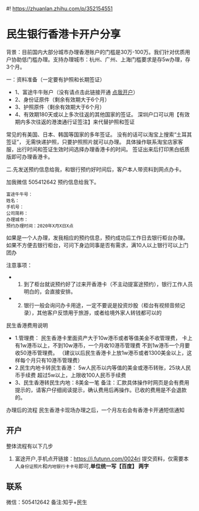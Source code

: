 #! https://zhuanlan.zhihu.com/p/352154551
# 民生银行香港卡开户分享

背景：目前国内大部分城市办理香港账户的门槛是30万-100万。我们针对优质用户协助低门槛办理。支持办理城市：杭州、广州、上海门槛要求是存5w办理，存3个月。

一：资料准备（一定要有护照和长期签证）
* 1、富途牛牛账户（没有请点击此链接开通 [点我开户](https://j.futunn.com/0024ri)）
* 2、身份证原件（剩余有效期大于6个月）
* 3、护照原件（剩余有效期大于6个月）
* 4、有效期180天或以上多次往返的其他国家的签证。
深圳户口可以用【有效期内多次往返的港澳通行证签注】来代替护照和签证

常见的有美国、日本、韩国等国家的多年签证。
没有的话可以淘宝上搜索“土耳其签证”，
无需快递护照，只要护照照片就可以办理。
具体操作联系淘宝店家客服，出行时间和签证生效时间选择办理香港卡的时间。
签证出来后打印黑白纸质版即可办理香港卡。

二.先发送预约信息给我，和银行预约好时间后，客户本人带资料到网点办卡。

加我微信 505412642 预约信息给我下。
```
富途牛牛号：
姓名：
手机号：
公司简称：
办理城市：
预约办理时间：2020年X月X日X点
```

如果是一个人办理，发我相应的预约信息，预约成功后工作日去银行柜台办理。
如果不方便去银行柜台，可问下身边同事是否有需求，满10人以上银行可以上门团办

注意事项：
* 1. 到了柜台就说预约好了过来开香港卡（不主动提富途预约），银行工作人员明白的，会直接安排。
* 2. 银行一般会询问办卡用途，一定不要说是投资炒股（柜台有视频音频记录），其他客户反馈用于旅游，或者给境外家人转钱都可以的


民生香港费用说明
* 1.管理费：
民生香港卡里面资产大于10w港币或者等值美金不收管理费，
卡上有1w港币以上，不到10w港币，一个月收10港币管理费
不到1w港币一个月要收50港币管理费。
（建议以后民生香港卡上放1w港币或者1300美金以上，这样每个月只有10港币管理费）
* 2.民生内地卡转民生香港：
5w人民币以内等值的美金或港币转账，25块人民币手续费
超过5w以上，上限收100人民币手续费
* 3、民生香港转民生内地：8美金一笔
备注：汇款具体操作时网页是会有费用提示的，请客户仔细阅读提示，确认费用后再操作。已收的费用是不会退款的。

办理后的流程
民生香港卡现场办理之后，一个月左右会有香港卡开通短信通知

## 开户
整体流程有以下几步
1. 富途开户,手机点开链接：https://j.futunn.com/0024ri 提交资料，仅需要本人`身份证照片`和`内地银行卡卡号`即可,**单位统一写【百度】 两字**

## 联系
微信：505412642 备注:知乎+民生

